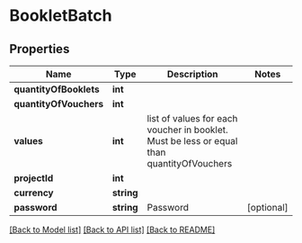 # BookletBatch

## Properties
Name | Type | Description | Notes
------------ | ------------- | ------------- | -------------
**quantityOfBooklets** | **int** |  | 
**quantityOfVouchers** | **int** |  | 
**values** | **int** | list of values for each voucher in booklet. Must be less or equal than quantityOfVouchers | 
**projectId** | **int** |  | 
**currency** | **string** |  | 
**password** | **string** | Password | [optional] 

[[Back to Model list]](../README.md#documentation-for-models) [[Back to API list]](../README.md#documentation-for-api-endpoints) [[Back to README]](../README.md)


